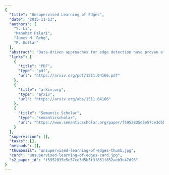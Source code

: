 ```yaml
---
{
  "title": "Unsupervised Learning of Edges",
  "date": "2015-11-13",
  "authors": [
    "Y. Li",
    "Manohar Paluri",
    "James M. Rehg",
    "P. Dollár"
  ],
  "abstract": "Data-driven approaches for edge detection have proven effective and achieve top results on modern benchmarks. However, all current data-driven edge detectors require manual supervision for training in the form of hand-labeled region segments or object boundaries. Specifically, human annotators mark semantically meaningful edges which are subsequently used for training. Is this form of strong, highlevel supervision actually necessary to learn to accurately detect edges? In this work we present a simple yet effective approach for training edge detectors without human supervision. To this end we utilize motion, and more specifically, the only input to our method is noisy semi-dense matches between frames. We begin with only a rudimentary knowledge of edges (in the form of image gradients), and alternate between improving motion estimation and edge detection in turn. Using a large corpus of video data, we show that edge detectors trained using our unsupervised scheme approach the performance of the same methods trained with full supervision (within 3-5%). Finally, we show that when using a deep network for the edge detector, our approach provides a novel pre-training scheme for object detection.",
  "links": [
    {
      "title": "PDF",
      "type": "pdf",
      "url": "https://arxiv.org/pdf/1511.04166.pdf"
    },
    {
      "title": "arXiv.org",
      "type": "arxiv",
      "url": "https://arxiv.org/abs/1511.04166"
    },
    {
      "title": "Semantic Scholar",
      "type": "semanticscholar",
      "url": "https://www.semanticscholar.org/paper/f5952835e5e57ce3d5b5f3f851f852aeb3e47d96"
    }
  ],
  "supervision": [],
  "tasks": [],
  "methods": [],
  "thumbnail": "unsupervised-learning-of-edges-thumb.jpg",
  "card": "unsupervised-learning-of-edges-card.jpg",
  "s2_paper_id": "f5952835e5e57ce3d5b5f3f851f852aeb3e47d96"
}
---
```


